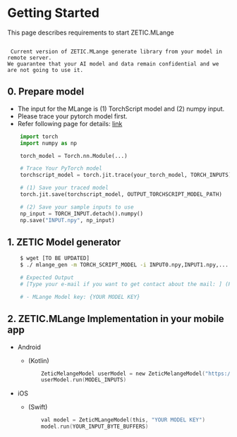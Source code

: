 # Getting Started

This page describes requirements to start ZETIC.MLange

```{admonition} Beta version notification

 Current version of ZETIC.MLange generate library from your model in remote server.
We guarantee that your AI model and data remain confidential and we are not going to use it.

```

## 0. Prepare model

- The input for the MLange is (1) TorchScript model and (2) numpy input.
- Please trace your pytorch model first.
- Refer following page for details: [link](https://pytorch.org/docs/stable/generated/torch.jit.save.html)

``` python
    import torch
    import numpy as np

    torch_model = Torch.nn.Module(...)

    # Trace Your PyTorch model
    torchscript_model = torch.jit.trace(your_torch_model, TORCH_INPUTS)

    # (1) Save your traced model
    torch.jit.save(torchscript_model, OUTPUT_TORCHSCRIPT_MODEL_PATH)

    # (2) Save your sample inputs to use
    np_input = TORCH_INPUT.detach().numpy()
    np.save("INPUT.npy", np_input)

```


## 1. ZETIC Model generator

``` bash
    $ wget [TO BE UPDATED]
    $ ./ mlange_gen -m TORCH_SCRIPT_MODEL -i INPUT0.npy,INPUT1.npy,...

    # Expected Output
    # [Type your e-mail if you want to get contact about the mail: ] (Press Enter to skip)

    # - MLange Model key: {YOUR MODEL KEY}

```


## 2. ZETIC.MLange Implementation in your mobile app
- Android
  - (Kotlin)
    ``` kotlin
        ZeticMelangeModel userModel = new ZeticMelangeModel("https://zetic.ai/target_models/USER/MODEL_PATH");
        userModel.run(MODEL_INPUTS)
    ```

- iOS
  - (Swift)
    ``` swift
        val model = ZeticMLangeModel(this, "YOUR MODEL KEY")
        model.run(YOUR_INPUT_BYTE_BUFFERS)
    ```



